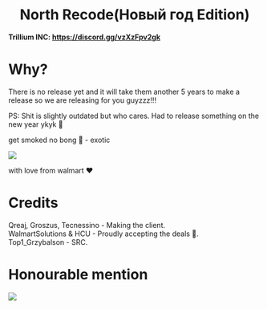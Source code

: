 <h1 align="center">North Recode(Новый год Edition)</h1>

**Trillium INC: https://discord.gg/vzXzFpv2gk**

# Why?
There is no release yet and it will take them another 5 years to make a release so we are releasing for you guyzzz!!!

PS: Shit is slightly outdated but who cares. Had to release something on the new year ykyk 🗿

get smoked no bong :smoking: - exotic

<img src="https://cdn.discordapp.com/attachments/1165673716898861206/1190703354129694720/image.png?ex=65a2c3e9&is=65904ee9&hm=1821e1e49ee65615f77e1936577ac6941e4a153424f892d41b70ddab0d3100f2&">

with love from walmart ❤️

# Credits

Qreaj, Groszus, Tecnessino - Making the client. <br>
WalmartSolutions & HCU - Proudly accepting the deals 🚬. <br>
Top1_Grzybalson - SRC.

# Honourable mention
<img src="https://cdn.discordapp.com/attachments/1168566979704139940/1190706758566563920/image.png?ex=65a2c715&is=65905215&hm=8bd5178e4bbb1ba7e6b557eed8d5f2cc612646b4c95369fb2e989a48c3d55520&">
